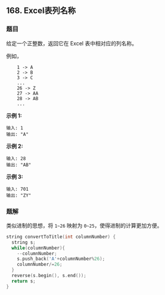 ## 168. Excel表列名称

### 题目

给定一个正整数，返回它在 Excel 表中相对应的列名称。

例如，

```
    1 -> A
    2 -> B
    3 -> C
    ...
    26 -> Z
    27 -> AA
    28 -> AB 
    ...
```

**示例 1:**

```
输入: 1
输出: "A"
```

**示例 2:**

```
输入: 28
输出: "AB"
```

**示例 3:**

```
输入: 701
输出: "ZY"
```

### 题解

类似进制的思想，将 `1~26` 映射为 `0~25`，使得进制的计算更加方便。

```cpp
string convertToTitle(int columnNumber) {
  string s;
  while(columnNumber){
    --columnNumber;
    s.push_back('A'+columnNumber%26);
    columnNumber/=26;
  }
  reverse(s.begin(), s.end());
  return s;
}
```
